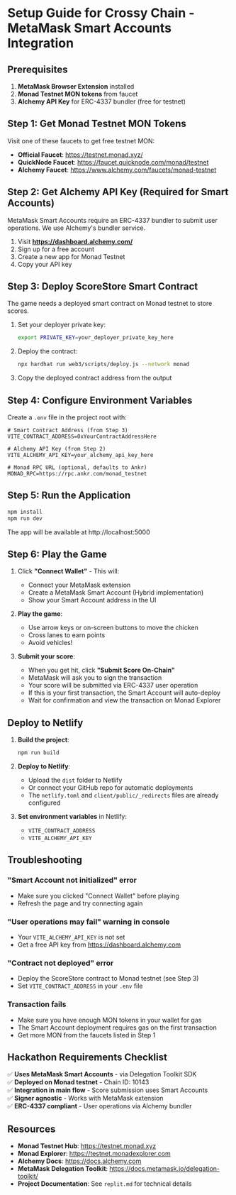 # Setup Guide for Crossy Chain - MetaMask Smart Accounts Integration

## Prerequisites

1. **MetaMask Browser Extension** installed
2. **Monad Testnet MON tokens** from faucet
3. **Alchemy API Key** for ERC-4337 bundler (free for testnet)

## Step 1: Get Monad Testnet MON Tokens

Visit one of these faucets to get free testnet MON:
- **Official Faucet**: https://testnet.monad.xyz/
- **QuickNode Faucet**: https://faucet.quicknode.com/monad/testnet
- **Alchemy Faucet**: https://www.alchemy.com/faucets/monad-testnet

## Step 2: Get Alchemy API Key (Required for Smart Accounts)

MetaMask Smart Accounts require an ERC-4337 bundler to submit user operations. We use Alchemy's bundler service.

1. Visit **https://dashboard.alchemy.com/**
2. Sign up for a free account
3. Create a new app for Monad Testnet
4. Copy your API key

## Step 3: Deploy ScoreStore Smart Contract

The game needs a deployed smart contract on Monad testnet to store scores.

1. Set your deployer private key:
   ```bash
   export PRIVATE_KEY=your_deployer_private_key_here
   ```

2. Deploy the contract:
   ```bash
   npx hardhat run web3/scripts/deploy.js --network monad
   ```

3. Copy the deployed contract address from the output

## Step 4: Configure Environment Variables

Create a `.env` file in the project root with:

```env
# Smart Contract Address (from Step 3)
VITE_CONTRACT_ADDRESS=0xYourContractAddressHere

# Alchemy API Key (from Step 2)
VITE_ALCHEMY_API_KEY=your_alchemy_api_key_here

# Monad RPC URL (optional, defaults to Ankr)
MONAD_RPC=https://rpc.ankr.com/monad_testnet
```

## Step 5: Run the Application

```bash
npm install
npm run dev
```

The app will be available at http://localhost:5000

## Step 6: Play the Game

1. Click **"Connect Wallet"** - This will:
   - Connect your MetaMask extension
   - Create a MetaMask Smart Account (Hybrid implementation)
   - Show your Smart Account address in the UI

2. **Play the game**:
   - Use arrow keys or on-screen buttons to move the chicken
   - Cross lanes to earn points
   - Avoid vehicles!

3. **Submit your score**:
   - When you get hit, click **"Submit Score On-Chain"**
   - MetaMask will ask you to sign the transaction
   - Your score will be submitted via ERC-4337 user operation
   - If this is your first transaction, the Smart Account will auto-deploy
   - Wait for confirmation and view the transaction on Monad Explorer

## Deploy to Netlify

1. **Build the project**:
   ```bash
   npm run build
   ```

2. **Deploy to Netlify**:
   - Upload the `dist` folder to Netlify
   - Or connect your GitHub repo for automatic deployments
   - The `netlify.toml` and `client/public/_redirects` files are already configured

3. **Set environment variables** in Netlify:
   - `VITE_CONTRACT_ADDRESS`
   - `VITE_ALCHEMY_API_KEY`

## Troubleshooting

### "Smart Account not initialized" error
- Make sure you clicked "Connect Wallet" before playing
- Refresh the page and try connecting again

### "User operations may fail" warning in console
- Your `VITE_ALCHEMY_API_KEY` is not set
- Get a free API key from https://dashboard.alchemy.com

### "Contract not deployed" error
- Deploy the ScoreStore contract to Monad testnet (see Step 3)
- Set `VITE_CONTRACT_ADDRESS` in your `.env` file

### Transaction fails
- Make sure you have enough MON tokens in your wallet for gas
- The Smart Account deployment requires gas on the first transaction
- Get more MON from the faucets listed in Step 1

## Hackathon Requirements Checklist

✅ **Uses MetaMask Smart Accounts** - via Delegation Toolkit SDK  
✅ **Deployed on Monad testnet** - Chain ID: 10143  
✅ **Integration in main flow** - Score submission uses Smart Accounts  
✅ **Signer agnostic** - Works with MetaMask extension  
✅ **ERC-4337 compliant** - User operations via Alchemy bundler  

## Resources

- **Monad Testnet Hub**: https://testnet.monad.xyz
- **Monad Explorer**: https://testnet.monadexplorer.com
- **Alchemy Docs**: https://docs.alchemy.com
- **MetaMask Delegation Toolkit**: https://docs.metamask.io/delegation-toolkit/
- **Project Documentation**: See `replit.md` for technical details
